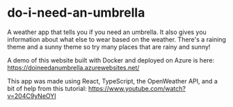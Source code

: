 # do-i-need-an-umbrella
A weather app that tells you if you need an umbrella. It also gives you information about what else to wear based on the weather. There's a raining theme and a sunny theme so try many places that are rainy and sunny!

A demo of this website built with Docker and deployed on Azure is here: https://doineedanumbrella.azurewebsites.net/

This app was made using React, TypeScript, the OpenWeather API, and a bit of help from this tutorial: https://www.youtube.com/watch?v=204C9yNeOYI
